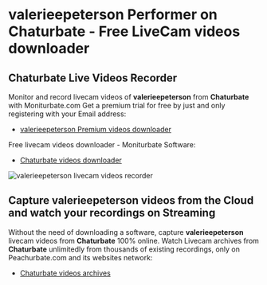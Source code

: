 # valerieepeterson Performer on Chaturbate - Free LiveCam videos downloader

## Chaturbate Live Videos Recorder

Monitor and record livecam videos of **valerieepeterson** from **Chaturbate** with Moniturbate.com
Get a premium trial for free by just and only registering with your Email address:
* [valerieepeterson Premium videos downloader](https://moniturbate.com/request-demo-licence-key.html)

Free livecam videos downloader - Moniturbate Software:
* [Chaturbate videos downloader](https://moniturbate.com/moniturbate-download-software.html)

![valerieepeterson livecam videos recorder](https://peachurnet.com/templates/moniturbate-software.png)


## Capture valerieepeterson videos from the Cloud and watch your recordings on Streaming

Without the need of downloading a software, capture **valerieepeterson** livecam videos from **Chaturbate** 100% online.
Watch Livecam archives from **Chaturbate** unlimitedly from thousands of existing recordings, only on Peachurbate.com and its websites network:
* [Chaturbate videos archives](https://peachurnet.com/)